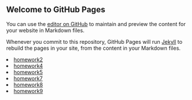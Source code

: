 ## Welcome to GitHub Pages

You can use the [editor on GitHub](https://github.com/Carry3/Carry3.github.io/edit/main/README.md) to maintain and preview the content for your website in Markdown files.

Whenever you commit to this repository, GitHub Pages will run [Jekyll](https://jekyllrb.com/) to rebuild the pages in your site, from the content in your Markdown files.

<div>
      <li><a href="./homework2/shiyan2.html">homework2</a></li>
      <li><a href="./homework4/index.html">homework4</a></li>
      <li><a href="./homework3/shiyan3.html">homework5</a></li>
      <li><a href="./homework7/index.html">homework7</a></li>
      <li><a href="./homework8/index1.html">homework8</a></li>
      <li><a href="./homework9/index1.html">homework9</a></li>
</div>
